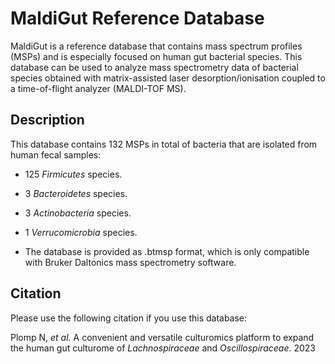 # **MaldiGut Reference Database**
MaldiGut is a reference database that contains mass spectrum profiles (MSPs) and is especially focused on human gut bacterial species. This database can be used to analyze mass spectrometry data of bacterial species obtained with matrix-assisted laser desorption/ionisation coupled to a time-of-flight analyzer (MALDI-TOF MS).

## Description
This database contains 132 MSPs in total of bacteria that are isolated from human fecal samples:
+ 125 _Firmicutes_ species.
+ 3 _Bacteroidetes_ species.
+ 3 _Actinobacteria_ species.
+ 1 _Verrucomicrobia_ species.

+ The database is provided as .btmsp format, which is only compatible with Bruker Daltonics mass spectrometry software.

## Citation
Please use the following citation if you use this database:

Plomp N, _et al._ A convenient and versatile culturomics platform to expand the human gut culturome of _Lachnospiraceae_ and _Oscillospiraceae_. 2023
